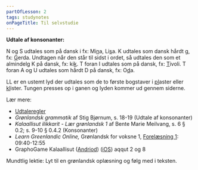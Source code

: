 ```yaml
---
partOfLesson: 2
tags: studynotes
onPageTitle: Til selvstudie
---
```


**Udtale af konsonanter:**

N og S udtales som på dansk i fx: Mi<u>n</u>a, Li<u>s</u>a.
K udtales som dansk hårdt g, fx: <u>G</u>erda. Undtagen når den står til sidst i ordet, så udtales den som et almindelg K på dansk, fx: ki<u>k</u>.
T foran I udtales som på dansk, fx: <u>T</u>ivoli.
T foran A og U udtales som hårdt D på dansk, fx: O<u>d</u>a.

LL er en ustemt lyd der udtales som de to første bogstaver i <u>pl</u>aster eller <u>kl</u>ister. Tungen presses op i ganen og lyden kommer ud gennem siderne.

Lær mere:

- [Udtaleregler]({{'/parloer/regler'|url}})
- _Grønlandsk grammatik_ af Stig Bjørnum, s. 18-19 (Udtale af konsonanter)
- _Kalaallisut ilikkarit - Lær grønlandsk 1_ af Bente Marie Meilvang, s. 6 § 0.2; s. 9-10 § 0.4.2 (Konsonanter)
- _Learn Greenlandic Online,_ Grønlandsk for voksne 1, [Forelæsning 1](https://learngreenlandic.com/online/lg1/1/): 09:40-12:55
- GraphoGame Kalaallisut ([Andriod](https://play.google.com/store/apps/details?id=com.graphogame.gg_greenland)) ([iOS](https://apps.apple.com/dk/app/graphogame-kalaallisut/id1599740443)) aqqut 2 og 8

Mundtlig lektie: Lyt til en grønlandsk oplæsning og følg med i teksten.